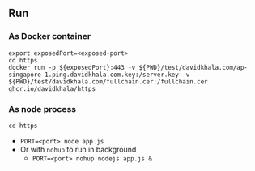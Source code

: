 ## Run

### As Docker container
```
export exposedPort=<exposed-port>
cd https
docker run -p ${exposedPort}:443 -v ${PWD}/test/davidkhala.com/ap-singapore-1.ping.davidkhala.com.key:/server.key -v ${PWD}/test/davidkhala.com/fullchain.cer:/fullchain.cer ghcr.io/davidkhala/https
```


### As node process
```
cd https
```
- `PORT=<port> node app.js`
- Or with `nohup` to run in background
    - `PORT=<port> nohup nodejs app.js &`